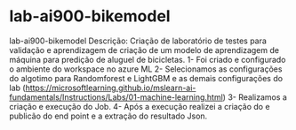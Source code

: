 # lab-ai900-bikemodel
lab-ai900-bikemodel
Descrição: Criação de laboratório de testes para validação e aprendizagem de criação de um modelo de aprendizagem de máquina para predição de aluguel de bicicletas.
1- Foi criado e configurado o ambiente do workspace no azure ML
2- Selecionamos as configurações do algotimo para Randomforest e LightGBM e as demais configurações do lab (https://microsoftlearning.github.io/mslearn-ai-fundamentals/Instructions/Labs/01-machine-learning.html)
3- Realizamos a criação e execução do Job.
4- Após a execução realizei a criação do e publicão do end point e a extração do resultado Json.
